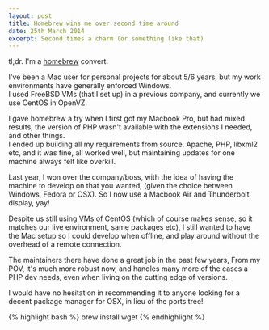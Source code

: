 ```yaml
---
layout: post
title: Homebrew wins me over second time around
date: 25th March 2014
excerpt: Second times a charm (or something like that)
---
```


tl;dr. I'm a [homebrew](http://brew.sh/ "check out homebrew") convert.  

I've been a Mac user for personal projects for about 5/6 years, but my work environments have generally enforced Windows.  
I used FreeBSD VMs (that I set up) in a previous company, and currently we use CentOS in OpenVZ.

I gave homebrew a try when I first got my Macbook Pro, but had mixed results, the version of PHP wasn't available with the extensions I needed, and other things.  
I ended up building all my requirements from source. Apache, PHP, libxml2 etc, and it was fine, all worked well, but maintaining updates for one machine always felt like overkill.

Last year, I won over the company/boss, with the idea of having the machine to develop on that you wanted, (given the choice between Windows, Fedora or OSX). So I now use a Macbook Air and Thunderbolt display, yay!

Despite us still using VMs of CentOS (which of course makes sense, so it matches our live environment, same packages etc), I still wanted to have the Mac setup so I could develop when offline, and play around without the overhead of a remote connection.

The maintainers there have done a great job in the past few years, From my POV, it's much more robust now, and handles many more of the cases a PHP dev needs, even when living on the cutting edge of versions.


I would have no hesitation in recommending it to anyone looking for a decent package manager for OSX, in lieu of the ports tree!

{% highlight bash %}
brew install wget
{% endhighlight %}
